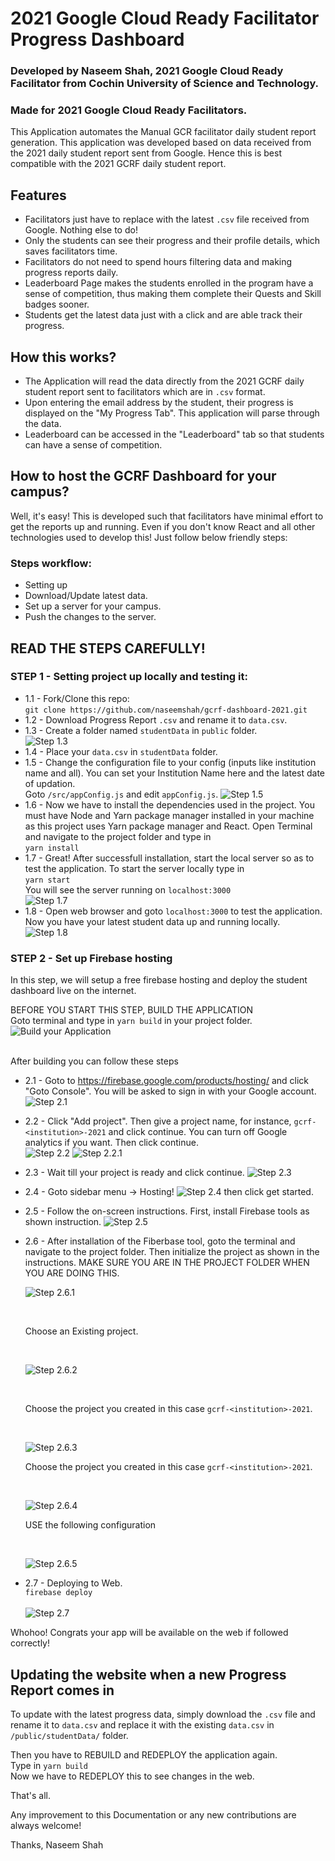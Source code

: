 # 2021 Google Cloud Ready Facilitator Progress Dashboard
### Developed by Naseem Shah, 2021 Google Cloud Ready Facilitator from Cochin University of Science and Technology.
### Made for 2021 Google Cloud Ready Facilitators.

This Application automates the Manual GCR facilitator daily student report generation. This application was developed based on data received from the 2021 daily student report sent from Google. Hence this is best compatible with the 2021 GCRF daily student report.

## Features
- Facilitators just have to replace with the latest `.csv` file received from Google. Nothing else to do!
- Only the students can see their progress and their profile details, which saves facilitators time. 
- Facilitators do not need to spend hours filtering data and making progress reports daily. 
- Leaderboard Page makes the students enrolled in the program have a sense of competition, thus making them complete their Quests and Skill badges sooner.
- Students get the latest data just with a click and are able track their progress.

## How this works?
- The Application will read the data directly from the 2021 GCRF daily student report sent to facilitators which are in `.csv` format. 
- Upon entering the email address by the student, their progress is displayed on the "My Progress Tab". This application will parse through the data.
- Leaderboard can be accessed in the "Leaderboard" tab so that students can have a sense of competition.

## How to host the GCRF Dashboard for your campus?

Well, it's easy! This is developed such that facilitators have minimal effort to get the reports up and running. Even if you don't know React and all other technologies used to develop this! Just follow below friendly steps:

### Steps workflow:
- Setting up 
- Download/Update latest data.
- Set up a server for your campus.
- Push the changes to the server. 

## READ THE STEPS CAREFULLY! 

### STEP 1 - Setting project up locally and testing it:
- 1.1 - Fork/Clone this repo: <br> `git clone https://github.com/naseemshah/gcrf-dashboard-2021.git`
- 1.2 - Download Progress Report `.csv` and rename it to `data.csv`.
- 1.3 - Create a folder named `studentData` in `public` folder. <br>
![Step 1.3](/docs/images/step1.3.png)
- 1.4 - Place your `data.csv` in  `studentData` folder.
- 1.5 - Change the configuration file to your config (inputs like institution name and all). You can set your Institution Name here and the latest date of updation. 
<br> Goto `/src/appConfig.js` and edit `appConfig.js`. 
![Step 1.5](/docs/images/step1.5.png)
- 1.6 - Now we have to install the dependencies used in the project. You must have Node and Yarn package manager installed in your machine as this project uses Yarn package manager and React. Open Terminal and navigate to the project folder and type in <br> 
`yarn install`
- 1.7 - Great! After successfull installation, start the local server so as to test the application. To start the server locally type in <br>
`yarn start`<br>
You will see the server running on `localhost:3000` <br>
![Step 1.7](/docs/images/step1.7.png)
- 1.8 - Open web browser and goto `localhost:3000` to test the application. Now you have your latest student data up and running locally. <br>
![Step 1.8](/docs/images/step1.8.png)

### STEP 2 - Set up Firebase hosting
In this step, we will setup a free firebase hosting and deploy the student dashboard live on the internet.


BEFORE YOU START THIS STEP, BUILD THE APPLICATION <br>
Goto terminal and type in `yarn build` in your project folder. <br>
![Build your Application](/docs/images/yarn-build.png)

<br> After building you can follow these steps <br>

- 2.1 - Goto to https://firebase.google.com/products/hosting/  and click "Goto Console". You will be asked to sign in with your Google account. <br>
![Step 2.1](/docs/images/step2.1.png)
- 2.2 - Click "Add project". Then give a project name, for instance, `gcrf-<institution>-2021` and click continue. You can turn off Google analytics if you want. Then click continue. <br>
![Step 2.2](/docs/images/step2.2.png)
![Step 2.2.1](/docs/images/step2.2.1.png)
- 2.3 -  Wait till your project is ready and click continue.
![Step 2.3](/docs/images/step2.3.png)
- 2.4 - Goto sidebar menu -> Hosting!
![Step 2.4](/docs/images/step2.4.png)
then click get started.
- 2.5 - Follow the on-screen instructions. First, install Firebase tools as shown instruction.
![Step 2.5](/docs/images/step2.5.png)
- 2.6 - After installation of the Fiberbase tool, goto the terminal and navigate to the project folder. Then initialize the project as shown in the instructions. MAKE SURE YOU ARE IN THE PROJECT FOLDER WHEN YOU ARE DOING THIS. <br>

    ![Step 2.6.1](/docs/images/step2.6.1.png)

    <br>

    Choose an Existing project.

    <br>

    ![Step 2.6.2](/docs/images/step2.6.2.png)

    <br>

    Choose the project you created in this case `gcrf-<institution>-2021`.

    <br>

    ![Step 2.6.3](/docs/images/step2.6.3.png)
    <br>

    Choose the project you created in this case `gcrf-<institution>-2021`.

    <br>

    ![Step 2.6.4](/docs/images/step2.6.4.png)
    <br>

    USE the following configuration


    <br>

    ![Step 2.6.5](/docs/images/step2.6.5.png)
- 2.7 - Deploying to Web. <br> `firebase deploy` <br> <br>
![Step 2.7](/docs/images/step2.7.png)

Whohoo! Congrats your app will be available on the web if followed correctly!

## Updating the website when a new Progress Report comes in
To update with the latest progress data, simply download the `.csv` file and rename it to `data.csv` and replace it with the existing `data.csv` in `/public/studentData/` folder.

Then you have to REBUILD and REDEPLOY the application again. <br> Type in `yarn build`
<br>
Now we have to REDEPLOY this to see changes in the web.


That's all.

Any improvement to this Documentation or any new contributions are always welcome! 

Thanks,
Naseem Shah

